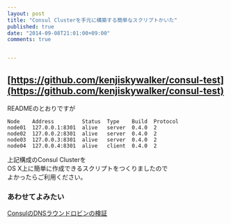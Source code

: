 ```yaml
---
layout: post
title: "Consul Clusterを手元に構築する簡単なスクリプトかいた"
published: true
date: "2014-09-08T21:01:00+09:00"
comments: true


---
```



## [https://github.com/kenjiskywalker/consul-test](https://github.com/kenjiskywalker/consul-test)

READMEのとおりですが  

```
Node    Address         Status  Type    Build  Protocol
node01  127.0.0.1:8301  alive   server  0.4.0  2
node02  127.0.0.2:8301  alive   server  0.4.0  2
node03  127.0.0.3:8301  alive   server  0.4.0  2
node04  127.0.0.4:8301  alive   client  0.4.0  2
```

上記構成のConsul Clusterを  
OS X上に簡単に作成できるスクリプトをつくりましたので  
よかったらご利用ください。  


### あわせてよみたい
  
[ConsulのDNSラウンドロビンの検証](http://blog.kenjiskywalker.org/blog/2014/06/06/consul-dns-round-robin/)  
